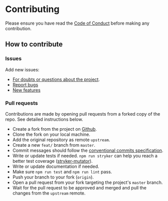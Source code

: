 # Contributing

Please ensure you have read the [Code of Conduct](./CODE_OF_CONDUCT.md) before making any contribution.

## How to contribute

### Issues

Add new issues:
- [For doubts or questions about the project](https://github.com/DevoInc/genesys-ui/issues/new?assignees=&labels=question&projects=&template=1-questions.yml).
- [Report bugs](https://github.com/DevoInc/genesys-ui/issues/new?assignees=&labels=bug%2Ctriage&projects=&template=2-bug-report.yml)
- [New features](https://github.com/DevoInc/genesys-ui/issues/new?assignees=&labels=enhancement&projects=&template=3-feature-request.yml)

### Pull requests
Contributions are made by opening pull requests from a forked copy of the repo. See detailed instructions below.

- Create a fork from the project on [Github](https://github.com/devoinc/genesys-ui).
- Clone the fork on your local machine.
- Add the original repository as remote `upstream`.
- Create a new `feat/` branch from `master`.
- Commit messages should follow the [conventional commits specification](https://www.conventionalcommits.org/en/v1.0.0/).
- Write or update tests if needed. `npm run stryker` can help you reach a better test coverage ([stryker-mutator](https://stryker-mutator.io/)).
- Write or update documentation if needed.
- Make sure `npm run test` and `npm run lint` pass.
- Push your branch to your fork (`origin`).
- Open a pull request from your fork targeting the project's `master` branch.
- Wait for the pull request to be approved and merged and pull the changes from the `upstream` remote.
